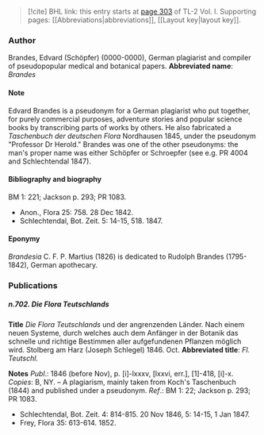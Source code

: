 > [!cite] BHL link: this entry starts at [page 303](https://www.biodiversitylibrary.org/page/33120434) of TL-2 Vol. I.
> Supporting pages: [[Abbreviations|abbreviations]], [[Layout key|layout key]].

### Author

Brandes, Edvard (Schöpfer) (0000-0000), German plagiarist and compiler of pseudopopular medical and botanical papers. 
**Abbreviated name**: *Brandes*

#### Note

Edvard Brandes is a pseudonym for a German plagiarist who put together, for purely commercial purposes, adventure stories and popular science books by transcribing parts of works by others. He also fabricated a *Taschenbuch der deutschen Flora* Nordhausen 1845, under the pseudonym "Professor Dr Herold." Brandes was one of the other pseudonyms: the man's proper name was either Schöpfer or Schroepfer (see e.g. PR 4004 and Schlechtendal 1847).

#### Bibliography and biography

BM 1: 221; Jackson p. 293; PR 1083.
- Anon., Flora 25: 758. 28 Dec 1842.
- Schlechtendal, Bot. Zeit. 5: 14-15, 518. 1847.

#### Eponymy

*Brandesia* C. F. P. Martius (1826) is dedicated to Rudolph Brandes (1795-1842), German apothecary.

### Publications

##### n.702. Die Flora Teutschlands

**Title**
*Die Flora Teutschlands* und der angrenzenden Länder. Nach einem neuen Systeme, durch welches auch dem Anfänger in der Botanik das schnelle und richtige Bestimmen aller aufgefundenen Pflanzen möglich wird. Stolberg am Harz (Joseph Schlegel) 1846. Oct.
**Abbreviated title**: *Fl. Teutschl.*

**Notes**
*Publ*.: 1846 (before Nov), p. \[i\]-lxxxv, \[lxxvi, err.\], \[1\]-418, \[i\]-x. *Copies*: B, NY. – A plagiarism, mainly taken from Koch's Taschenbuch (1844) and published under a pseudonym.
*Ref*.: BM 1: 22; Jackson p. 293; PR 1083.
- Schlechtendal, Bot. Zeit. 4: 814-815. 20 Nov 1846, 5: 14-15, 1 Jan 1847.
- Frey, Flora 35: 613-614. 1852.

